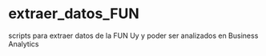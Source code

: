 # extraer_datos_FUN
scripts para extraer datos de la FUN Uy y poder ser analizados en Business Analytics
